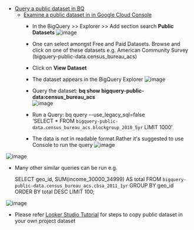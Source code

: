 - [Query a public dataset in BQ](https://cloud.google.com/bigquery/docs/quickstarts/query-public-dataset-bq)
  - [Examine a public dataset in in Google Cloud Console](https://cloud.google.com/bigquery/docs/quickstarts/query-public-dataset-console)
    - In the BigQuery >> Explorer >> Add section search **Public Datasets**
![image](https://github.com/Ajit1279/GCP_Learning/assets/81754034/2475376f-ac1a-4cf3-a840-7b128d17a685)
    
    - One can select amongst Free and Paid Datasets. Browse and click on one of these datasets e.g. American Community Survey (bigquery-public-data.census_bureau_acs)
    - Click on **View Dataset**
    - The dataset appears in the BigQuery Explorer
![image](https://github.com/Ajit1279/GCP_Learning/assets/81754034/7a2809d9-0b4e-40e6-9b30-8f58df5a8eb2)

    - Query the dataset: **bq show bigquery-public-data:census_bureau_acs**    
![image](https://github.com/Ajit1279/GCP_Learning/assets/81754034/bc57f032-2eed-4395-add5-49c0e6b0de83)

    - Run a Query:
      bq query --use_legacy_sql=false \
      'SELECT * FROM `bigquery-public-data.census_bureau_acs.blockgroup_2010_5yr` LIMIT 1000'

    - The data is not in readable format.Rather it's suggested to use Console to run the query 
![image](https://github.com/Ajit1279/GCP_Learning/assets/81754034/2eb49ebd-cead-4aa7-aceb-f2713b378f8a)

![image](https://github.com/Ajit1279/GCP_Learning/assets/81754034/44f9f4c9-739a-41fb-a959-819629e7971a)
 
  -  Many other similar queries can be run e.g.
     
      SELECT
        geo_id,
        SUM(income_30000_34999) AS total
      FROM
        `bigquery-public-data.census_bureau_acs.cbsa_2011_1yr`
      GROUP BY
        geo_id
      ORDER BY
        total DESC
      LIMIT
        100;

![image](https://github.com/Ajit1279/GCP_Learning/assets/81754034/5dc02834-c2be-405f-9085-5e57fbac4e3b)


- Please refer [Looker Studio Tutorial](https://github.com/Ajit1279/GCP_Learning/blob/main/20240316_BigDataAnalytics/240420_BigQuery/240519_Console/BQ_BIEngine_LookerStudio.md) for steps to copy public dataset in your own project dataset

